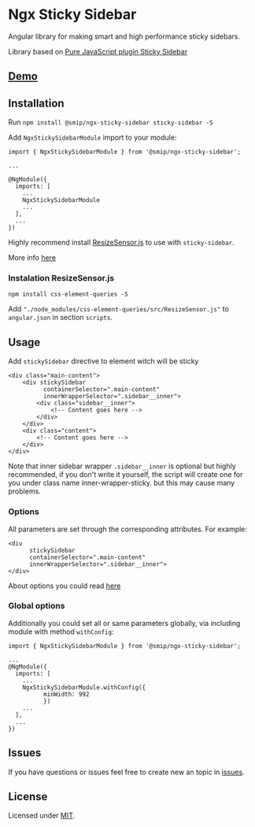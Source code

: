 # Ngx Sticky Sidebar

Angular library for making smart and high performance sticky sidebars.

Library based on [Pure JavaScript plugin Sticky Sidebar](https://github.com/abouolia/sticky-sidebar)

## [Demo](https://smip.github.io/ngx-sticky-sidebar/dist/ngx-sticky-sidebar)

## Installation

Run `npm install @smip/ngx-sticky-sidebar sticky-sidebar -S`

Add `NgxStickySidebarModule` import to your module: 

```
import { NgxStickySidebarModule } from '@smip/ngx-sticky-sidebar';

...

@NgModule({
  imports: [
    ...
    NgxStickySidebarModule
    ...
  ],
  ...
})
```

Highly recommend install [ResizeSensor.js](https://github.com/marcj/css-element-queries/blob/master/src/ResizeSensor.js) to use with `sticky-sidebar`.

More info [here](https://github.com/abouolia/sticky-sidebar#usage-with-resizesensorjs)

### Instalation ResizeSensor.js

`npm install css-element-queries -S`

Add `"./node_modules/css-element-queries/src/ResizeSensor.js"` to `angular.json` in section `scripts`.

## Usage

Add `stickySidebar` directive to element witch will be sticky

```
<div class="main-content">
    <div stickySidebar
          containerSelector=".main-content"
          innerWrapperSelector=".sidebar__inner">
        <div class="sidebar__inner">
            <!-- Content goes here -->
        </div>
    </div>
    <div class="content">
        <!-- Content goes here -->
    </div>
</div>
```

Note that inner sidebar wrapper `.sidebar__inner` is optional but highly recommended, if you don't write it yourself, the script will create one for you under class name inner-wrapper-sticky. but this may cause many problems.

### Options

All parameters are set through the corresponding attributes. For example:

```
<div
      stickySidebar
      containerSelector=".main-content"
      innerWrapperSelector=".sidebar__inner">
</div>
```

About options you could read [here](https://abouolia.github.io/sticky-sidebar/)

### Global options

Additionally you could set all or same parameters globally, via including module with method `withConfig`:

```
import { NgxStickySidebarModule } from '@smip/ngx-sticky-sidebar';

...
@NgModule({
  imports: [
    ...
    NgxStickySidebarModule.withConfig({
          minWidth: 992
          })
    ...
  ],
  ...
})
```

## Issues
If you have questions or issues feel free to create new an topic in [issues](https://github.com/Smip/ngx-sticky-sidebar/issues).

## License

Licensed under [MIT](https://opensource.org/licenses/MIT).
